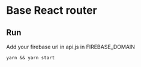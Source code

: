 # Base React router

## Run

Add your firebase url in api.js in FIREBASE_DOMAIN

```yarn && yarn start```